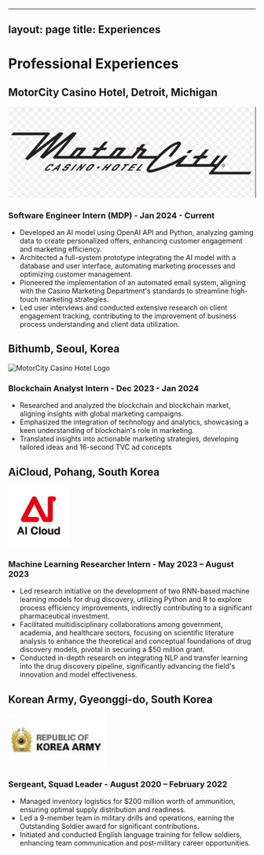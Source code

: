 
---
layout: page
title: Experiences
---

# Professional Experiences

## MotorCity Casino Hotel, Detroit, Michigan
![MotorCity Casino Hotel Logo](/assets/img/motorcity-logo.png)
### Software Engineer Intern (MDP) - Jan 2024 - Current

- Developed an AI model using OpenAI API and Python, analyzing gaming data to create personalized offers, enhancing customer engagement and marketing efficiency.
- Architected a full-system prototype integrating the AI model with a database and user interface, automating marketing processes and optimizing customer management.
- Pioneered the implementation of an automated email system, aligning with the Casino Marketing Department's standards to streamline high-touch marketing strategies.
- Led user interviews and conducted extensive research on client engagement tracking, contributing to the improvement of business process understanding and client data utilization.

## Bithumb, Seoul, Korea
![MotorCity Casino Hotel Logo](/assets/bithumb.png)
### Blockchain Analyst Intern - Dec 2023 - Jan 2024

- Researched and analyzed the blockchain and blockchain market, aligning insights with global marketing campaigns.
- Emphasized the integration of technology and analytics, showcasing a keen understanding of blockchain's role in marketing.
- Translated insights into actionable marketing strategies, developing tailored ideas and 16-second TVC ad concepts
  

## AiCloud, Pohang, South Korea
![AiCloud Logo](/assets/img/aicloud-logo.png)
### Machine Learning Researcher Intern - May 2023 – August 2023

- Led research initiative on the development of two RNN-based machine learning models for drug discovery, utilizing Python and R to explore process efficiency improvements, indirectly contributing to a significant pharmaceutical investment.
- Facilitated multidisciplinary collaborations among government, academia, and healthcare sectors, focusing on scientific literature analysis to enhance the theoretical and conceptual foundations of drug discovery models, pivotal in securing a $50 million grant.
- Conducted in-depth research on integrating NLP and transfer learning into the drug discovery pipeline, significantly advancing the field's innovation and model effectiveness.

## Korean Army, Gyeonggi-do, South Korea
![Korean Army Logo](/assets/img/korean-army-logo.png)
### Sergeant, Squad Leader - August 2020 – February 2022

- Managed inventory logistics for $200 million worth of ammunition, ensuring optimal supply distribution and readiness.
- Led a 9-member team in military drills and operations, earning the Outstanding Soldier award for significant contributions.
- Initiated and conducted English language training for fellow soldiers, enhancing team communication and post-military career opportunities.
